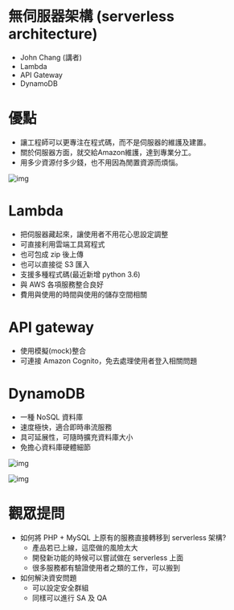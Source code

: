 # 無伺服器架構 (serverless architecture) 
- John Chang (講者)
- Lambda
- API Gateway
- DynamoDB

# 優點
- 讓工程師可以更專注在程式碼，而不是伺服器的維護及建置。
- 關於伺服器方面，就交給Amazon維護，達到專業分工。
- 用多少資源付多少錢，也不用因為閒置資源而煩惱。

![img ](http://i.imgur.com/z2DKU3e.gif)
# Lambda
- 把伺服器藏起來，讓使用者不用花心思設定調整
- 可直接利用雲端工具寫程式
- 也可包成 zip 後上傳
- 也可以直接從 S3 匯入
- 支援多種程式碼(最近新增 python 3.6)
- 與 AWS 各項服務整合良好
- 費用與使用的時間與使用的儲存空間相關

# API gateway
- 使用模擬(mock)整合
- 可連接 Amazon Cognito，免去處理使用者登入相關問題

# DynamoDB
- 一種 NoSQL 資料庫
- 速度極快，適合即時串流服務
- 具可延展性，可隨時擴充資料庫大小
- 免擔心資料庫硬體細節

![img](http://imgur.com/Y8WM4qg)

![img ](http://imgur.com/Y8WM4qg)
# 觀眾提問
- 如何將 PHP + MySQL 上原有的服務直接轉移到 serverless 架構?
  - 產品若已上線，這麼做的風險太大
  - 開發新功能的時候可以嘗試做在 serverless 上面
  - 很多服務都有驗證使用者之類的工作，可以搬到
- 如何解決資安問題
  - 可以設定安全群組
  - 同樣可以進行 SA 及 QA
